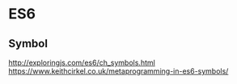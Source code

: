 # ES6

## Symbol

<http://exploringjs.com/es6/ch_symbols.html>
<https://www.keithcirkel.co.uk/metaprogramming-in-es6-symbols/>